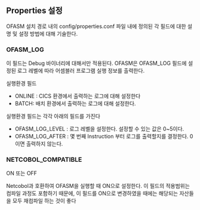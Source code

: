 ## Properties 설정

OFASM 설치 경로 내의 config/properties.conf 파일 내에 정의된 각 필드에 대한 설명 및 설정 방법에 대해 기술한다.

### OFASM_LOG

이 필드는 Debug 바이너리에 대해서만 적용된다.
OFASM은 OFASM_LOG 필드에 설정된 로그 레벨에 따라 어셈블러 프로그램 실행 정보를 출력한다.

실행환경 필드
* ONLINE : CICS 환경에서 출력하는 로그에 대해 설정한다
* BATCH: 배치 환경에서 출력하는 로그에 대해 설정한다.

실행환경 필드는 각각 아래의 필드를 가진다

* OFASM_LOG_LEVEL : 로그 레벨을 설정한다. 설정할 수 있는 값은 0~5이다.
* OFASM_LOG_AFTER : 몇 번째 Instruction 부터 로그를 출력할지를 결정한다. 0이면 출력하지 않는다.

### NETCOBOL_COMPATIBLE

ON 또는 OFF

Netcobol과 호환하여 OFASM을 실행할 때 ON으로 설정한다. 이 필드의 적용범위는 컴파일 과정도 포함하기 때문에, 이 필드를 ON으로 변경하였을 때에는 해당되는 자산들을 모두 재컴파일 하는 것이 좋다
